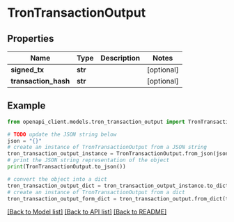 # TronTransactionOutput


## Properties

Name | Type | Description | Notes
------------ | ------------- | ------------- | -------------
**signed_tx** | **str** |  | [optional] 
**transaction_hash** | **str** |  | [optional] 

## Example

```python
from openapi_client.models.tron_transaction_output import TronTransactionOutput

# TODO update the JSON string below
json = "{}"
# create an instance of TronTransactionOutput from a JSON string
tron_transaction_output_instance = TronTransactionOutput.from_json(json)
# print the JSON string representation of the object
print(TronTransactionOutput.to_json())

# convert the object into a dict
tron_transaction_output_dict = tron_transaction_output_instance.to_dict()
# create an instance of TronTransactionOutput from a dict
tron_transaction_output_form_dict = tron_transaction_output.from_dict(tron_transaction_output_dict)
```
[[Back to Model list]](../README.md#documentation-for-models) [[Back to API list]](../README.md#documentation-for-api-endpoints) [[Back to README]](../README.md)


